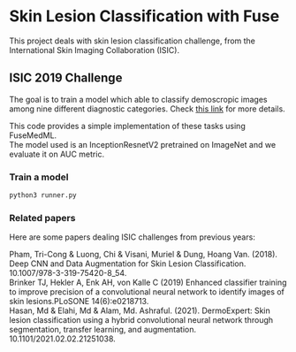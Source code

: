 # Skin Lesion Classification with Fuse

This project deals with skin lesion classification challenge, from the International Skin Imaging Collaboration (ISIC).

## ISIC 2019 Challenge

The goal is to train a model which able to classify demoscropic images among nine different diagnostic categories. Check [this link](https://challenge.isic-archive.com/landing/2019/) for more details.

This code provides a simple implementation of these tasks using FuseMedML.  
The model used is an InceptionResnetV2 pretrained on ImageNet and we evaluate it on AUC metric.

### Train a model

```sh
python3 runner.py
```

### Related papers

Here are some papers dealing ISIC challenges from previous years:

Pham, Tri-Cong & Luong, Chi & Visani, Muriel & Dung, Hoang Van. (2018). Deep CNN and Data Augmentation for Skin Lesion Classification. 10.1007/978-3-319-75420-8_54.  
Brinker TJ, Hekler A, Enk AH, von Kalle C (2019) Enhanced classifier training to improve precision of a convolutional neural network to identify images of skin lesions.PLoSONE 14(6):e0218713.  
Hasan, Md & Elahi, Md & Alam, Md. Ashraful. (2021). DermoExpert: Skin lesion classification using a hybrid convolutional neural network through segmentation, transfer learning, and augmentation. 10.1101/2021.02.02.21251038.
